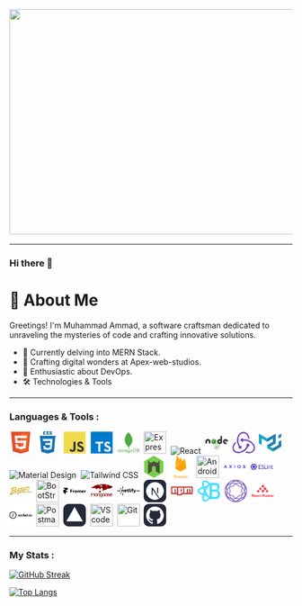 <div id="header" align="center">
  <img width="600" height="400" src="https://64.media.tumblr.com/dfd07f4eb2ce2631f9bf8f33253a2e67/tumblr_ptnop7JnW91trr8yzo3_540.gif" />
</div>

---

### Hi there 👋

# 👋 About Me &nbsp;
Greetings! I'm Muhammad Ammad, a software craftsman dedicated to unraveling the mysteries of code and crafting innovative solutions.&nbsp;

- 🌱 Currently delving into MERN Stack.
- 💼 Crafting digital wonders at Apex-web-studios.
- 💬 Enthusiastic about DevOps.
- 🛠️ Technologies & Tools

---

### Languages & Tools : &nbsp;
<div>
  <img src="https://github.com/devicons/devicon/blob/master/icons/html5/html5-original.svg" title="HTML5" alt="HTML" width="40" height="40"/>&nbsp;
  <img src="https://github.com/devicons/devicon/blob/master/icons/css3/css3-plain-wordmark.svg"  title="CSS3" alt="CSS" width="40" height="40"/>&nbsp;
  <img src="https://github.com/devicons/devicon/blob/master/icons/javascript/javascript-original.svg" title="JavaScript" alt="JavaScript" width="40" height="40"/>&nbsp;
  <img src="https://github.com/devicons/devicon/blob/master/icons/typescript/typescript-plain.svg" title="Typescript" **alt="Typescript" width="40" height="40"/>&nbsp;
  <img src="https://github.com/devicons/devicon/blob/master/icons/mongodb/mongodb-plain-wordmark.svg" title="Mongo DB" **alt="Mongo DB" width="40" height="40"/>&nbsp;
  <img src="https://user-images.githubusercontent.com/25181517/183859966-a3462d8d-1bc7-4880-b353-e2cbed900ed6.png" title="Express" **alt="Express" width="40" height="40"/>&nbsp;
  <img src="https://user-images.githubusercontent.com/25181517/183897015-94a058a6-b86e-4e42-a37f-bf92061753e5.png" title="React" alt="React" width="40" height="40"/>&nbsp;
  <img src="https://github.com/devicons/devicon/blob/master/icons/nodejs/nodejs-original-wordmark.svg" title="NodeJS" alt="NodeJS" width="40" height="40"/>&nbsp;
  <img src="https://github.com/devicons/devicon/blob/master/icons/redux/redux-original.svg" title="Redux" alt="Redux " width="40" height="40"/>&nbsp;
  <img src="https://github.com/devicons/devicon/blob/master/icons/materialui/materialui-original.svg" title="Material UI" alt="Material UI" width="40" height="40"/>&nbsp;
  <img src="https://user-images.githubusercontent.com/25181517/189716058-71f74b6f-5936-40b5-92e3-00381e35ccb9.png" title="Material Design" alt="Material Design" width="40" height="40"/>&nbsp;
  <img src="https://user-images.githubusercontent.com/25181517/202896760-337261ed-ee92-4979-84c4-d4b829c7355d.png" title="Tailwind CSS" alt="Tailwind CSS" width="40" height="40"/>&nbsp;
  <img src="https://github.com/devicons/devicon/blob/master/icons/nodemon/nodemon-original.svg" title="Nodemon" **alt="Nodemon" width="40" height="40"/>&nbsp;
  <img src="https://github.com/devicons/devicon/blob/master/icons/firebase/firebase-plain-wordmark.svg" title="Firebase" alt="Firebase" width="40" height="40"/>&nbsp;
  <img src="https://user-images.githubusercontent.com/25181517/192108895-20dc3343-43e3-4a54-a90e-13a4abbc57b9.png" title="Android Studio" **alt="Android Studio" width="40" height="40"/>&nbsp;
  <img src="https://github.com/devicons/devicon/blob/master/icons/axios/axios-plain-wordmark.svg" title="Axios" **alt="Axios" width="40" height="40"/>&nbsp;
  <img src="https://github.com/devicons/devicon/blob/master/icons/eslint/eslint-plain-wordmark.svg" title="EsLint" **alt="EsLint" width="40" height="40"/>&nbsp;
  <img src="https://github.com/devicons/devicon/blob/master/icons/babel/babel-original.svg" title="Babel" **alt="Babel" width="40" height="40"/>&nbsp;
  <img src="https://user-images.githubusercontent.com/25181517/183898054-b3d693d4-dafb-4808-a509-bab54cf5de34.png" title="BootStrap" **alt="BootStrap" width="40" height="40"/>&nbsp;
  <img src="https://github.com/devicons/devicon/blob/master/icons/framermotion/framermotion-original-wordmark.svg" title="Framer Motion" **alt="Framer Motion" width="40" height="40"/>&nbsp;
  <img src="https://github.com/devicons/devicon/blob/master/icons/mongoose/mongoose-original-wordmark.svg" title="Mongoose" **alt="Mongoose" width="40" height="40"/>&nbsp;
  <img src="https://github.com/devicons/devicon/blob/master/icons/netlify/netlify-plain-wordmark.svg" title="Netlify" **alt="Netlify" width="40" height="40"/>&nbsp;
  <img src="https://github.com/tandpfun/skill-icons/blob/main/icons/NextJS-Dark.svg" title="Next JS" **alt="Next JS" width="40" height="40"/>&nbsp;
  <img src="https://github.com/devicons/devicon/blob/master/icons/npm/npm-original-wordmark.svg" title="npm" **alt="npm" width="40" height="40"/>&nbsp;
  <img src="https://github.com/devicons/devicon/blob/master/icons/reactbootstrap/reactbootstrap-original.svg" title="React Bootstrap" **alt="React Bootstrap" width="40" height="40"/>&nbsp;
  <img src="https://github.com/devicons/devicon/blob/master/icons/reactnavigation/reactnavigation-original.svg" title="React Navigation" **alt="React Navigation" width="40" height="40"/>&nbsp;
  <img src="https://github.com/devicons/devicon/blob/master/icons/reactrouter/reactrouter-plain-wordmark.svg" title="React Router" **alt="React Router" width="40" height="40"/>&nbsp;
  <img src="https://github.com/devicons/devicon/blob/master/icons/socketio/socketio-original-wordmark.svg" title="Socket io" **alt="Socket io" width="40" height="40"/>&nbsp;
  <img src="https://user-images.githubusercontent.com/25181517/192109061-e138ca71-337c-4019-8d42-4792fdaa7128.png" title="Postman" **alt="Postman" width="40" height="40"/>&nbsp;
  <img src="https://github.com/tandpfun/skill-icons/blob/main/icons/Vercel-Dark.svg" title="Vercel" **alt="Vercel" width="40" height="40"/>&nbsp;
  <img src="https://user-images.githubusercontent.com/25181517/192108891-d86b6220-e232-423a-bf5f-90903e6887c3.png" title="VS code" **alt="VS code" width="40" height="40"/>&nbsp;
  <img src="https://user-images.githubusercontent.com/25181517/192108372-f71d70ac-7ae6-4c0d-8395-51d8870c2ef0.png" title="Git" **alt="Git" width="40" height="40"/>&nbsp;
  <img src="https://github.com/tandpfun/skill-icons/blob/main/icons/Github-Dark.svg" title="Github" **alt="Github" width="40" height="40"/>&nbsp;
</div>

---
### My Stats : &nbsp;
[![GitHub Streak](http://github-readme-streak-stats.herokuapp.com?user=lazy-myst&theme=dark&background=000000)](https://git.io/streak-stats)&nbsp;

[![Top Langs](https://github-readme-stats.vercel.app/api/top-langs/?username=lazy-myst&layout=compact&theme=vision-friendly-dark)](https://github.com/anuraghazra/github-readme-stats)
